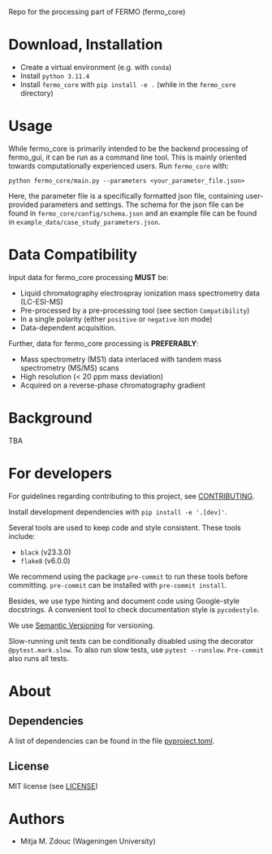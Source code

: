 Repo for the processing part of FERMO (fermo_core)


Download, Installation
============

- Create a virtual environment (e.g. with `conda`)
- Install `python 3.11.4`
- Install `fermo_core` with `pip install -e .` (while in the `fermo_core` directory)

Usage
=====

While fermo_core is primarily intended to be the backend processing of fermo_gui, it
can be run as a command line tool. This is mainly oriented towards computationally
experienced users. Run `fermo_core` with:

`python fermo_core/main.py --parameters <your_parameter_file.json>`

Here, the parameter file is a specifically formatted json file, containing
user-provided parameters and settings. The schema for the json file can be found in
`fermo_core/config/schema.json` and an example file can be found in
`example_data/case_study_parameters.json`.

Data Compatibility
=====

Input data for fermo_core processing **MUST** be:
- Liquid chromatography electrospray ionization mass spectrometry data (LC-ESI-MS)
- Pre-processed by a pre-processing tool (see section `Compatibility`)
- In a single polarity (either `positive` or `negative` ion mode)
- Data-dependent acquisition.

Further, data for fermo_core processing is **PREFERABLY**:
- Mass spectrometry (MS1) data interlaced with tandem mass spectrometry (MS/MS)
  scans
- High resolution (< 20 ppm mass deviation)
- Acquired on a reverse-phase chromatography gradient


Background
==========

TBA

For developers
==============

For guidelines regarding contributing to this project, see
[CONTRIBUTING](CONTRIBUTING.md).

Install development dependencies with `pip install -e '.[dev]'`.

Several tools are used to keep code and style consistent.
These tools include:
- `black` (v23.3.0)
- `flake8` (v6.0.0)

We recommend using the package `pre-commit` to run these tools before committing.
`pre-commit` can be installed with `pre-commit install`.

Besides, we use type hinting and document code using Google-style docstrings.
A convenient tool to check documentation style is `pycodestyle`.

We use [Semantic Versioning](http://semver.org/) for versioning.

Slow-running unit tests can be conditionally disabled using the decorator
`@pytest.mark.slow`. To also run slow tests, use `pytest --runslow`. `Pre-commit`
also runs all tests.

About
=====

## Dependencies

A list of dependencies can be found in the file [pyproject.toml](pyproject.toml).

## License

MIT license (see [LICENSE](LICENSE.md))

Authors
=======

- Mitja M. Zdouc (Wageningen University)
